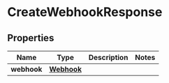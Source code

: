 
# CreateWebhookResponse

## Properties
Name | Type | Description | Notes
------------ | ------------- | ------------- | -------------
**webhook** | [**Webhook**](Webhook.md) |  | 



